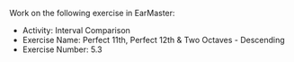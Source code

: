 Work on the following exercise in EarMaster:
- Activity: Interval Comparison
- Exercise Name: Perfect 11th, Perfect 12th & Two Octaves - Descending
- Exercise Number: 5.3
